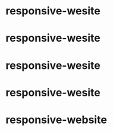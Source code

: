 # responsive-wesite
# responsive-wesite
# responsive-wesite
# responsive-wesite
# responsive-website
